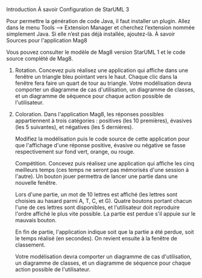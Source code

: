 Introduction
À savoir  Configuration de StarUML 3

Pour permettre la génération de code Java, il faut installer un plugin. Allez dans le menu Tools --> Extension Manager et cherchez l’extension nommée simplement Java. Si elle n’est pas déjà installée, ajoutez-là.
À savoir  Sources pour l'application Mag8

Vous pouvez consulter le modèle de Mag8 version StarUML 1 et le code source complété de Mag8.

  1. Rotation. Concevez puis réalisez une application qui affiche dans une fenêtre un triangle bleu pointant vers le haut. Chaque clic dans la fenêtre fera faire un quart de tour au triangle.
Votre modélisation devra comporter un diagramme de cas d'utilisation, un diagramme de classes, et un diagramme de séquence pour chaque action possible de l'utilisateur.

2. Coloration. Dans l'application Mag8, les réponses possibles appartiennent à trois catégories : positives (les 10 premières), évasives (les 5 suivantes), et négatives (les 5 dernières).

    Modifiez la modélisation puis le code source de cette application pour que l'affichage d'une réponse positive, évasive ou négative se fasse respectivement sur fond vert, orange, ou rouge.

    Compétition. Concevez puis réalisez une application qui affiche les cinq meilleurs temps (ces temps ne seront pas mémorisés d'une session à l'autre). Un bouton jouer permettra de lancer une partie dans une nouvelle fenêtre.

    Lors d'une partie, un mot de 10 lettres est affiché (les lettres sont choisies au hasard parmi A, T, C, et G). Quatre boutons portant chacun l'une de ces lettres sont disponibles, et l'utilisateur doit reproduire l'ordre affiché le plus vite possible. La partie est perdue s'il appuie sur le mauvais bouton.

    En fin de partie, l'application indique soit que la partie a été perdue, soit le temps réalisé (en secondes). On revient ensuite à la fenêtre de classement.

    Votre modélisation devra comporter un diagramme de cas d'utilisation, un diagramme de classes, et un diagramme de séquence pour chaque action possible de l'utilisateur.


